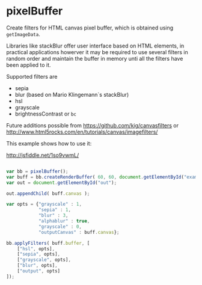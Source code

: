 
# pixelBuffer

Create filters for HTML canvas pixel buffer, which is obtained using `getImageData`.

Libraries like stackBlur offer user interface based on HTML elements, in practical applications howerver it may be required to use several filters in random order and maintain the buffer in memory unti all the filters have been applied to it.

Supported filters are

- sepia
- blur (based on Mario Klingemann`s stackBlur)
- hsl
- grayscale
- brightnessContrast or `bc`

Future additions possible from https://github.com/kig/canvasfilters
or http://www.html5rocks.com/en/tutorials/canvas/imagefilters/


This example shows how to use it:

http://jsfiddle.net/1so9vwmL/

``` javascript

var bb = pixelBuffer();
var buff = bb.createRenderBuffer( 60, 60, document.getElementById("exampleImage"));
var out = document.getElementById("out");

out.appendChild( buff.canvas );

var opts = {"grayscale" : 1, 
            "sepia" : 1,
            "blur" : 3,
            "alphablur" : true,
            "grayscale" : 0,
            "outputCanvas" : buff.canvas};

bb.applyFilters( buff.buffer, [
    ["hsl", opts],
    ["sepia", opts],
    ["grayscale", opts],
    ["blur", opts],
    ["output", opts]
]);


```